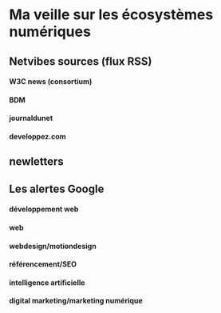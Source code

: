 # Ma veille sur les écosystèmes numériques

## Netvibes sources (flux RSS)
#### W3C news (consortium)
#### BDM
#### journaldunet
#### developpez.com

## newletters

## Les alertes Google
#### développement web
#### web
#### webdesign/motiondesign
#### référencement/SEO
#### intelligence artificielle
#### digital marketing/marketing numérique
